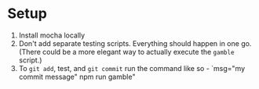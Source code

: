 # Setup

1. Install mocha locally
2. Don't add separate testing scripts. Everything should happen in one go. (There could be a more elegant way to actually execute the `gamble` script.)
3. To `git add`, test, and `git commit` run the command like so - `msg="my commit message" npm run gamble"